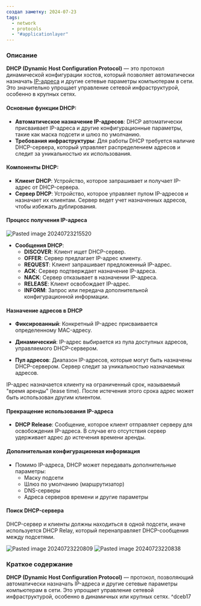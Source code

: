 ```yaml
---
создал заметку: 2024-07-23
tags:
  - network
  - protocols
  - "#applicationlayer"
---
```

### Описание

**DHCP (Dynamic Host Configuration Protocol)** — это протокол динамической конфигурации хостов, который позволяет автоматически назначать [IP-адреса](IP-адреса.md) и другие сетевые параметры компьютерам в сети. Это значительно упрощает управление сетевой инфраструктурой, особенно в крупных сетях.

#### Основные функции DHCP:

- **Автоматическое назначение IP-адресов**: DHCP автоматически присваивает IP-адреса и другие конфигурационные параметры, такие как маска подсети и шлюз по умолчанию.
- **Требования инфраструктуры**: Для работы DHCP требуется наличие DHCP-сервера, который управляет распределением адресов и следит за уникальностью их использования.

#### Компоненты DHCP:

- **Клиент DHCP**: Устройство, которое запрашивает и получает IP-адрес от DHCP-сервера.
- **Сервер DHCP**: Устройство, которое управляет пулом IP-адресов и назначает их клиентам. Сервер ведет учет назначенных адресов, чтобы избежать дублирования.

#### Процесс получения IP-адреса

![Pasted image 20240723215520](Pasted%20image%2020240723215520.png)

- **Сообщения DHCP**:
    - **DISCOVER**: Клиент ищет DHCP-сервер.
    - **OFFER**: Сервер предлагает IP-адрес клиенту.
    - **REQUEST**: Клиент запрашивает предложенный IP-адрес.
    - **ACK**: Сервер подтверждает назначение IP-адреса.
    - **NACK**: Сервер отказывает в назначении IP-адреса.
    - **RELEASE**: Клиент освобождает IP-адрес.
    - **INFORM**: Запрос или передача дополнительной конфигурационной информации.

#### Назначение адресов в DHCP

- **Фиксированный**: Конкретный IP-адрес присваивается определенному MAC-адресу.
    
- **Динамический**: IP-адрес выбирается из пула доступных адресов, управляемого DHCP-сервером.
    
- **Пул адресов**: Диапазон IP-адресов, которые могут быть назначены DHCP-сервером. Сервер следит за уникальностью назначаемых адресов.
    

IP-адрес назначается клиенту на ограниченный срок, называемый "время аренды" (lease time). После истечения этого срока адрес может быть использован другим клиентом.

#### Прекращение использования IP-адреса

- **DHCP Release**: Сообщение, которое клиент отправляет серверу для освобождения IP-адреса. В случае его отсутствия сервер удерживает адрес до истечения времени аренды.

#### Дополнительная конфигурационная информация

- Помимо IP-адреса, DHCP может передавать дополнительные параметры:
    - Маску подсети
    - Шлюз по умолчанию (маршрутизатор)
    - DNS-серверы
    - Адреса серверов времени и другие параметры

#### Поиск DHCP-сервера

DHCP-сервер и клиенты должны находиться в одной подсети, иначе используется DHCP Relay, который перенаправляет DHCP-сообщения между подсетями.

![Pasted image 20240723220809](Pasted%20image%2020240723220809.png) ![Pasted image 20240723220838](Pasted%20image%2020240723220838.png)

### Краткое содержание

**DHCP (Dynamic Host Configuration Protocol)** — протокол, позволяющий автоматически назначать IP-адреса и другие сетевые параметры компьютерам в сети. Это упрощает управление сетевой инфраструктурой, особенно в динамичных или крупных сетях. ^dceb17